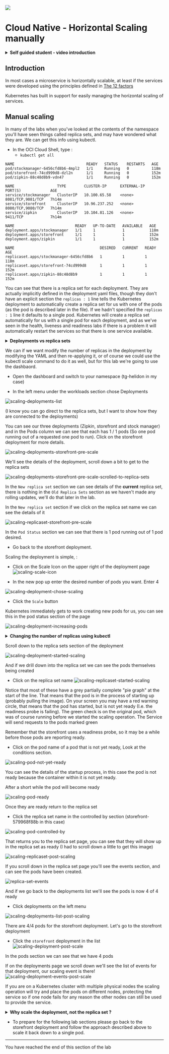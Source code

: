 ![](../../../../../common/images/customer.logo2.png)

# Cloud Native - Horizontal Scaling manually

<details><summary><b>Self guided student - video introduction</b></summary>


This video is an introduction to the Kubernetes horizontal scaling lab. Depending on your browser settings it may open in this tab / window or open a new one. Once you've watched it please return to this page to continue the labs.

[![Kubernetes horizontal scaling lab Introduction Video](https://img.youtube.com/vi/1hIQ5TRPt-M/0.jpg)](https://youtu.be/1hIQ5TRPt-M "Kubernetes horizontal scaling lab introduction video")

---

</details>

## Introduction

In most cases a microservice is horizontally scalable, at least if the services were developed using the principles defined in [The 12 factors](https://12factor.net/)

Kubernetes has built in support for easily managing the horizontal scaling of services.

## Manual scaling
In many of the labs when you've looked at the contents of the namespace you'll have seen things called replica sets, and may have wondered what they are. We can get this info using kubectl. 

- In the OCI Cloud Shell, type :
  -  `kubectl get all`

```
NAME                                READY   STATUS    RESTARTS   AGE
pod/stockmanager-6456cfd8b6-4mpl2   1/1     Running   0          118m
pod/storefront-74cd999d8-dzl2n      1/1     Running   0          152m
pod/zipkin-88c48d8b9-vdn47          1/1     Running   0          152m

NAME                   TYPE        CLUSTER-IP      EXTERNAL-IP   PORT(S)             AGE
service/stockmanager   ClusterIP   10.100.65.58    <none>        8081/TCP,9081/TCP   7h14m
service/storefront     ClusterIP   10.96.237.252   <none>        8080/TCP,9080/TCP   7h14m
service/zipkin         ClusterIP   10.104.81.126   <none>        9411/TCP            7h14m

NAME                           READY   UP-TO-DATE   AVAILABLE   AGE
deployment.apps/stockmanager   1/1     1            1           118m
deployment.apps/storefront     1/1     1            1           152m
deployment.apps/zipkin         1/1     1            1           152m

NAME                                      DESIRED   CURRENT   READY   AGE
replicaset.apps/stockmanager-6456cfd8b6   1         1         1       118m
replicaset.apps/storefront-74cd999d8      1         1         1       152m
replicaset.apps/zipkin-88c48d8b9          1         1         1       152m
```

You can see that there is a replica set for each deployment. They are actually implicitly defined in the deployment yaml files, though they don't have an explicit section the `replicas : 1` line tells the Kubernetes deployment to automatically create a replica set for us with one of the pods (as the pod is described later in the file). If we hadn't specified the `replicas : 1` line it defaults to a single pod. Kubernetes will create a replica set automatically for us with a single pod for each deployment, and as we've seen in the health, liveness and readiness labs if there is a problem it will automatically restart the services so that there is one service available.

<details><summary><b>Deployments vs replica sets</b></summary>

In Kubernetes a deployment defines the micro-service, this is regardless of the service version.

A replica set manages a specific number of replicas for a specific version.

This is especially useful for things like rolling upgrades as we will see in that section.

---

</details>

We can if we want modify the number of replicas in the deployment by modifying the YAML and then re-applying it, or of course we could use the kubectl scale command to do it as well, but for this lab we're going to use the dashbaord.

- Open the dashboard and switch to your namespace (tg-helidon in my case) 

- In the left menu under the workloads section chose Deployments

![scaling-deployments-list](images/scaling-deployments-list.png)

(I know you can go direct to the replica sets, but I want to show how they are connected to the deployments)

You can see our three deployments (Zipkin, storefront and stock manager) and in the Pods column we can see that each has 1 / 1 pods (So one pod running out of a requested one pod to run). Click on the storefront deployment for more details.

![scaling-deployments-storefront-pre-scale](images/scaling-deployments-storefront-pre-scale.png)

We'll see the details of the deployment, scroll down a bit to get to the replica sets 

![scaling-deployments-storefront-pre-scale-scrolled-to-replica-sets](images/scaling-deployments-storefront-pre-scale-scrolled-to-replica-sets.png)

In the `New replica set` section we can see details of the **current** replica set, there is nothing in the `Old Replica Sets` section as we haven't made any rolling updates, we'll do that later in the lab.

In the `New replica set` section if we click on the replica set name we can see the details of it

![scaling-replicaset-storefront-pre-scale](images/scaling-replicaset-storefront-pre-scale.png)

In the `Pod Status` section we can see that there is 1 pod running out of 1 pod desired.

- Go back to the storefront deployment.

Scaling the deployment is simple, :

- Click on the Scale Icon on the upper right of the deployment page![scaling-scale-icon](images/scaling-scale-icon.png) 

- In the new pop up enter the desired number of pods you want. Enter 4

![scaling-deployment-chose-scaling](images/scaling-deployment-chose-scaling.png)

- Click the `Scale` button

Kubernetes immediately gets to work creating new pods for us, you can see this in the pod status section of the page

![scaling-deployment-increasing-pods](images/scaling-deployment-increasing-pods.png)

<details><summary><b>Changing the number of replicas using kubectl</b></summary>

We can of course change the number of replicas using kubectl as well (it's just more visual using the dashboard)

To do this we can find out the current number of replicas in a deployment. Note that we operate at the deployment, not the replica set. If you tried changing the number in the replica set then you'll find that the deployment will come along and almost instantly reset the count to what the deployment thinks it should be, regardless of what you just told the replica set (I know this doesn't seem right when you first look at it, but it's sensible if you consider what happens in situations like a rolling update, more on which later).

The following is an example showing how it could be done, please just look at these, but follow the lab and in this section only make changes in the dashboard.

First you would find out how many replicas you have in your deployment

```
$ kubectl get deployments
NAME           READY   UP-TO-DATE   AVAILABLE   AGE
stockmanager   1/1     1            1           4d2h
storefront     1/1     1            1           4d1h
zipkin         1/1     1            1           4d2h
```

Then you'd modify the number of replicas in the deployment, in this case to 2 replicas

```
$ kubectl scale --replicas=2 deployment storefront
deployment.apps/storefront scaled
```

Then you'd see how the upgrade was going

```
kubectl get deployments
NAME           READY   UP-TO-DATE   AVAILABLE   AGE
stockmanager   1/1     1            1           4d2h
storefront     1/2     2            2           4d1h
zipkin         1/1     1            1           4d2h
```

Notice that the deployment now says 1/2 meaning there is one running pod, but 2 are required. The reason we don't see both as being ready is because one is probably waiting for it's readiness checks to start running.

---

</details>

Scroll down to the replica sets section of the deployment

![scaling-deployment-started-scaling](images/scaling-deployment-started-scaling.png)

And if we drill down into the replica set we can see the pods themselves being created

- Click on the replica set name
![scaling-replicaset-started-scaling](images/scaling-replicaset-started-scaling.png)

Notice that most of these have a grey partially complete "pie graph" at the start of the line. That means that the pod is in the process of starting up (probably pulling the image). On your screen you may have a red warning circle, that means that the pod has started, but is not yet ready (I.e. the readiness probe is failing). The green check is on the original pod, which was of course running before we started the scaling operation. The Service will send requests to the pods marked green

Remember that the storefront uses a readiness probe, so it may be a while before those pods are reporting ready.

- Click on the pod name of a pod that is not yet ready, Look at the conditions section.

![scaling-pod-not-yet-ready](images/scaling-pod-not-yet-ready.png)

You can see the details of the startup process, in this case the pod is not ready because the container within it is not yet ready.

After a short while the pod will become ready

![scaling-pod-ready](images/scaling-pod-ready.png)

Once they are ready return to the replica set

- Click the replica set name in the controlled by section (storefront-579968f88b in this case)

![scaling-pod-controlled-by](images/scaling-pod-controlled-by.png)

That returns you to the replica set page, you can see that they will show up in the replica set as ready (I had to scroll down a little to get this image)

![scaling-replicaset-post-scaling](images/scaling-replicaset-post-scaling.png)

If you scroll down in the replica set page you'll see the events section, and can see the pods have been created.

![replica-set-events](images/scaling-replica-set-events.png)

And if we go back to the deployments list we'll see the pods is now 4 of 4 ready

- Click deployments on the left menu

![scaling-deployments-list-post-scaling](images/scaling-deployments-list-post-scaling.png)

There are 4/4 pods for the storefront deployment. Let's go to the storefront deployment 

- Click the `storefront` deployment in the list
![scaling-deployment-post-scale](images/scaling-deployment-post-scale.png)

In the pods section we can see that we have 4 pods

If on the deployments page we scroll down we'll see the list of events for that deployment, our scaling event is there!
![scaling-deployment-events-post-scale](images/scaling-deployment-events-post-scale.png)

If you are on a Kubernetes cluster with multiple physical nodes the scaling operation will try and place the pods on different nodes, protecting the service so if one node fails for any reason the other nodes can still be used to provide the service.

<details><summary><b>Why scale the deployment, not the replica set ?</b></summary>

Kubernetes technically supports scaling on the replica set as well as the deployment, however what actually controls the scaling is the replication controller. If you try and change the number of replicas directly in the replica set it will (briefly) make the change. 

Unfortunately the replication controller that is connected to the deployment doesn't pick up on changes to the replica set, only to the deployment, so the deployment replication controller will recognize the change in pods and will immediately try and correct the situation and revert the change.

I don't know why you can even scale a replica set in this situation, but I suspect that this is some kind of historical hold-over.

---

</details>

- To prepare for the following lab sections please go back to the storefront deployment and follow the approach described above to scale it back down to a single pod.

---

You have reached the end of this section of the lab